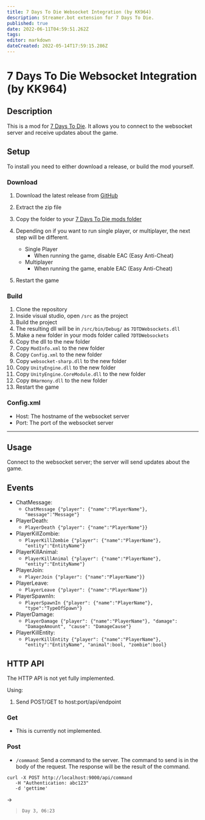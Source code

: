 ```yaml
---
title: 7 Days To Die Websocket Integration (by KK964)
description: Streamer.bot extension for 7 Days To Die.
published: true
date: 2022-06-11T04:59:51.262Z
tags: 
editor: markdown
dateCreated: 2022-05-14T17:59:15.286Z
---
```


# 7 Days To Die Websocket Integration (by KK964)

## Description

This is a mod for [7 Days To Die](https://7daystodie.com/). It allows you to connect to the websocket server and receive updates about the game.

## Setup

To install you need to either download a release, or build the mod yourself.

### Download

1. Download the latest release from [GitHub](https://github.com/KK964/7-Days-To-Die-Websockets-Mod/releases)
2. Extract the zip file
3. Copy the folder to your [7 Days To Die mods folder](https://7daystodie.fandom.com/wiki/How_to_Install_Modlets#1.29_Create_a_folder_called_.22Mods.22_at_the_top_level_of_the_game_folder.)
4. Depending on if you want to run single player, or multiplayer, the next step will be different.

   - Single Player
     - When running the game, disable EAC (Easy Anti-Cheat)
   - Multiplayer
     - When running the game, enable EAC (Easy Anti-Cheat)

5. Restart the game

### Build

1. Clone the repository
2. Inside visual studio, open `/src` as the project
3. Build the project
4. The resulting dll will be in `/src/bin/Debug/` as `7DTDWebsockets.dll`
5. Make a new folder in your mods folder called `7DTDWebsockets`
6. Copy the dll to the new folder
7. Copy `ModInfo.xml` to the new folder
8. Copy `Config.xml` to the new folder
9. Copy `websocket-sharp.dll` to the new folder
10. Copy `UnityEngine.dll` to the new folder
11. Copy `UnityEngine.CoreModule.dll` to the new folder
12. Copy `0Harmony.dll` to the new folder
13. Restart the game

### Config.xml

- Host: The hostname of the websocket server
- Port: The port of the websocket server

---

## Usage

Connect to the websocket server; the server will send updates about the game.

## Events

- ChatMessage:
  - `ChatMessage {"player": {"name":"PlayerName"}, "message":"Message"}`
- PlayerDeath:
  - `PlayerDeath {"player": {"name":"PlayerName"}}`
- PlayerKillZombie:
  - `PlayerKillZombie {"player": {"name":"PlayerName"}, "entity":"EntityName"}`
- PlayerKillAnimal:
  - `PlayerKillAnimal {"player": {"name":"PlayerName"}, "entity":"EntityName"}`
- PlayerJoin:
  - `PlayerJoin {"player": {"name":"PlayerName"}}`
- PlayerLeave:
  - `PlayerLeave {"player": {"name":"PlayerName"}}`
- PlayerSpawnIn:
  - `PlayerSpawnIn {"player": {"name":"PlayerName"}, "type":"TypeOfSpawn"}`
- PlayerDamage:
  - `PlayerDamage {"player": {"name":"PlayerName"}, "damage": "DamageAmount", "cause": "DamageCause"}`
- PlayerKillEntity:
  - `PlayerKillEntity {"player": {"name":"PlayerName"}, "entity":"EntityName", "animal":bool, "zombie":bool}`

## HTTP API

The HTTP API is not yet fully implemented.

Using:

1. Send POST/GET to host:port/api/endpoint

### Get

- This is currently not implemented.

### Post

- `/command`: Send a command to the server. The command to send is in the body of the request. The response will be the result of the command.

```
curl -X POST http://localhost:9000/api/command
   -H "Authentication: abc123"
   -d 'gettime'
```

->

> ```
> Day 3, 06:23
> ```